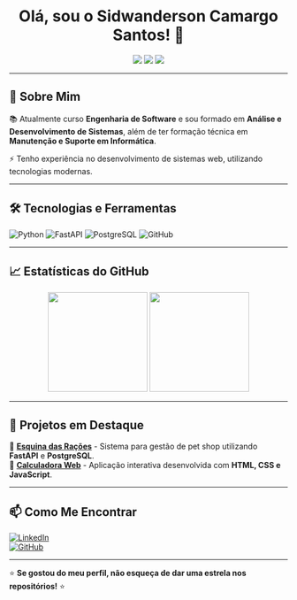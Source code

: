 <h1 align="center">Olá, sou o Sidwanderson Camargo Santos! 👋</h1>

<p align="center">
  <img src="https://img.shields.io/badge/-Engenharia%20de%20Software-blue?style=for-the-badge" />
  <img src="https://img.shields.io/badge/-FastAPI-009688?style=for-the-badge&logo=fastapi&logoColor=white" />
  <img src="https://img.shields.io/badge/-PostgreSQL-336791?style=for-the-badge&logo=postgresql&logoColor=white" />
</p>

---

## 🚀 Sobre Mim
📚 Atualmente curso **Engenharia de Software** e sou formado em **Análise e Desenvolvimento de Sistemas**, além de ter formação técnica em **Manutenção e Suporte em Informática**.

⚡ Tenho experiência no desenvolvimento de sistemas web, utilizando tecnologias modernas.

---

## 🛠️ Tecnologias e Ferramentas

![Python](https://img.shields.io/badge/-Python-3776AB?style=for-the-badge&logo=python&logoColor=white)
![FastAPI](https://img.shields.io/badge/-FastAPI-009688?style=for-the-badge&logo=fastapi&logoColor=white)
![PostgreSQL](https://img.shields.io/badge/-PostgreSQL-336791?style=for-the-badge&logo=postgresql&logoColor=white)
![GitHub](https://img.shields.io/badge/-GitHub-181717?style=for-the-badge&logo=github&logoColor=white)

---

## 📈 Estatísticas do GitHub

<p align="center">
  <img height="180em" src="https://github-readme-stats.vercel.app/api?username=swdcamargo&show_icons=true&theme=dracula" />
  <img height="180em" src="https://github-readme-stats.vercel.app/api/top-langs/?username=swdcamargo&layout=compact&theme=dracula" />
</p>

---

## 📌 Projetos em Destaque

🔹 **[Esquina das Rações](#)** - Sistema para gestão de pet shop utilizando **FastAPI** e **PostgreSQL**.  
🔹 **[Calculadora Web](#)** - Aplicação interativa desenvolvida com **HTML, CSS e JavaScript**.  


---

## 📫 Como Me Encontrar

[![LinkedIn](https://img.shields.io/badge/-LinkedIn-blue?style=for-the-badge&logo=linkedin)](https://www.linkedin.com/in/sidwanderson-camargo-3a810a22b/)  
[![GitHub](https://img.shields.io/badge/-GitHub-black?style=for-the-badge&logo=github)](https://github.com/swdcamargo)  

---

⭐ **Se gostou do meu perfil, não esqueça de dar uma estrela nos repositórios!** ⭐
